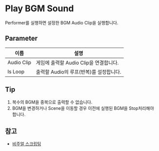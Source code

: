 # Play BGM Sound

Performer를 실행하면 설정한 BGM Audio Clip을 실행합니다.


## Parameter

| **이름**     | **설명**                     |
|------------|----------------------------|
| Audio Clip | 게임에 출력할 Audio Clip을 연결합니다. |
| Is Loop    | 출력할 Audio의 루프(반복)를 설정합니다.  |


## Tip

1. 복수의 BGM을 중복으로 출력할 수 없습니다.
2. BGM을 변경하거나 Scene을 이동할 경우 이전에 실행된 BGM을 Stop처리해야 합니다.


## 참고
- [비주얼 스크립팅](Visual-Scripting.md)